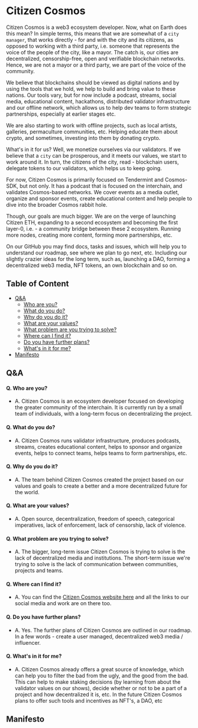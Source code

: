 # Citizen Cosmos

Citizen Cosmos is a web3 ecosystem developer. Now, what on Earth does this mean? In simple terms, this means that we are somewhat of a `city manager`, that works directly - for and with the city and its citizens, as opposed to working with a third party, i.e. someone that represents the voice of the people of the city, like a mayor. The catch is, our cities are decentralized, censorship-free, open and verifiable blockchain networks. Hence, we are not a mayor or a third party, we are part of the voice of the community. 

We believe that blockchains should be viewed as digital nations and by using the tools that we hold, we help to build and bring value to these nations. Our tools vary, but for now include a podcast, streams, social media, educational content, hackathons, distributed validator infrastructure and our offline network, which allows us to help dev teams to form strategic partnerships, especially at earlier stages etc. 

We are also starting to work with offline projects, such as local artists, galleries, permaculture communities, etc. Helping educate them about crypto, and sometimes, investing into them by donating crypto.

What's in it for us? Well, we monetize ourselves via our validators. If we believe that a `city` can be prosperous, and it meets our values, we start to work around it. In turn, the citizens of the city, read - blockchain users, delegate tokens to our validators, which helps us to keep going.

For now, Citizen Cosmos is primarily focused on Tendermint and Cosmos-SDK, but not only. It has a podcast that is focused on the interchain, and validates Cosmos-based networks. We cover events as a media outlet, organize and sponsor events, create educational content and help people to dive into the broader Cosmos rabbit hole. 

Though, our goals are much bigger. We are on the verge of launching Citizen ETH, expanding to a second ecosystem and becoming the first layer-0, i.e. - a community bridge between these 2 ecosystem. Running more nodes, creating more content, forming more partnerships, etc. 

On our GitHub you may find docs, tasks and issues, which will help you to understand our roadmap, see where we plan to go next, etc. Including our slightly crazier ideas for the long term, such as, launching a DAO, forming a decentralized web3 media, NFT tokens, an own blockchain and so on.

## Table of Content

- [Q&A](#qa=)
  - [Who are you?](#q-who-are-you=)
  - [What do you do?](https://github.com/citizen-cosmos#q-what-do-you-do=)
  - [Why do you do it?](https://github.com/citizen-cosmos#q-why-do-you-do-it=)
  - [What are your values?](https://github.com/citizen-cosmos#q-what-are-your-values=)
  - [What problem are you trying to solve?](https://github.com/citizen-cosmos#q-where-can-i-find-it=)
  - [Where can I find it?](https://github.com/citizen-cosmos#q-where-can-i-find-it=)
  - [Do you have further plans?](https://github.com/citizen-cosmos#q-do-you-have-further-plans=)
  - [What's in it for me?](https://github.com/citizen-cosmos#q-whats-in-it-for-me=)
- [Manifesto](#)

## Q&A

#### Q. Who are you?
  - A. Citizen Cosmos is an ecosystem developer focused on developing the greater community of the interchain. It is currently run by a small team of individuals, with a long-term focus on decentralizing the project.  

#### Q. What do you do?
  - A. Citizen Cosmos runs validator infrastructure, produces podcasts, streams, creates educational content, helps to sponsor and organize events, helps to connect teams, helps teams to form partnerships, etc.

#### Q. Why do you do it?
  - A. The team behind Citizen Cosmos created the project based on our values and goals to create a better and a more decentralized future for the world.

#### Q. What are your values?
  - A. Open source, decentralization, freedom of speech, categorical imperatives, lack of enforcement, lack of censorship, lack of violence.

#### Q. What problem are you trying to solve?
  - A. The bigger, long-term issue Citizen Cosmos is trying to solve is the lack of decentralized media and institutions. The short-term issue we're trying to solve is the lack of communication between communities, projects and teams.

#### Q. Where can I find it?
  - A. You can find the [Citizen Cosmos website here](https://www.citizencosmos.space/) and all the links to our social media and work are on there too.

#### Q. Do you have further plans?
  - A. Yes. The further plans of Citizen Cosmos are outlined in our roadmap. In a few words - create a user managed, decentralized web3 media / influencer.

#### Q. What's in it for me?
  - A. Citizen Cosmos already offers a great source of knowledge, which can help you to filter the bad from the ugly, and the good from the bad. This can help to make staking decisions (by learning from about the validator values on our shows), decide whether or not to be a part of a project and how decentralized it is, etc. In the future Citizen Cosmos plans to offer such tools and incentives as NFT's, a DAO, etc

## Manifesto
